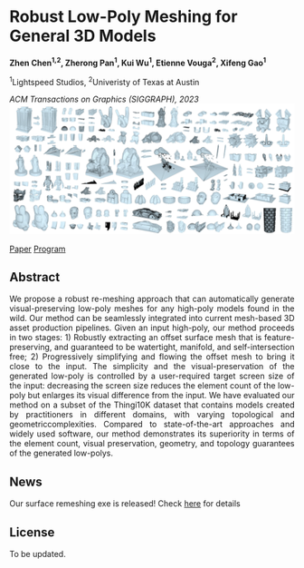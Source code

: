 # Robust Low-Poly Meshing for General 3D Models
**Zhen Chen<sup>1,2</sup>, Zherong Pan<sup>1</sup>, Kui Wu<sup>1</sup>, Etienne Vouga<sup>2</sup>, Xifeng Gao<sup>1</sup>**

<sup>1</sup>Lightspeed Studios, <sup>2</sup>Univeristy of Texas at Austin

*ACM Transactions on Graphics (SIGGRAPH), 2023*
![](imgs/gallery_24dpi.jpg)

[Paper](paper/Robust_Self_Collision_Free_Remeshing.pdf) [Program](exe/RoLoPM_Release.zip)

## Abstract
<p style="text-align: justify;">
We propose a robust re-meshing approach that can automatically generate visual-preserving low-poly meshes for any high-poly models found in the wild. Our method can be seamlessly integrated into current mesh-based 3D asset production pipelines. Given an input high-poly, our method proceeds in two stages: 1) Robustly extracting an offset surface mesh that is feature-preserving, and guaranteed to be watertight, manifold, and self-intersection free; 2) Progressively simplifying and flowing the offset mesh to bring it close to the input. The simplicity and the visual-preservation of the generated low-poly is controlled by a user-required target screen size of the input: decreasing the screen size reduces the element count of the low-poly but enlarges its visual difference from the input. We have evaluated our method on a subset of the Thingi10K dataset that contains models created by practitioners in different domains, with varying topological and geometriccomplexities. Compared to state-of-the-art approaches and widely used software, our method demonstrates its superiority in terms of the element count, visual preservation, geometry, and topology guarantees of the generated low-polys.
</p>

## News
Our surface remeshing exe is released! Check [here](exe/RoLoPM_Release.zip) for details

## License
To be updated.
